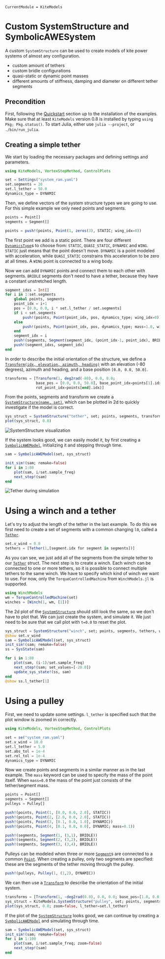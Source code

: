 ```@meta
CurrentModule = KiteModels
```
# Custom SystemStructure and SymbolicAWESystem

A custom `SystemStructure` can be used to create models of kite power systems of almost any configuration.
- custom amount of tethers
- custom bridle configurations
- quasi-static or dynamic point masses
- different amounts of stiffness, damping and diameter on different tether segments

## Precondition
First, following the [Quickstart](@ref) section up to the installation of the examples. Make sure that
at least `KiteModels` version 0.8 is installed by typing `using Pkg; Pkg.status()`. To start Julia,
either use `julia --project`, or `./bin/run_julia`.

## Creating a simple tether

We start by loading the necessary packages and defining settings and parameters.

```julia
using KiteModels, VortexStepMethod, ControlPlots

set = Settings("system_ram.yaml")
set.segments = 20
set.l_tether = 50.0
dynamics_type = DYNAMIC
```

Then, we define vectors of the system structure types we are going to use. For this simple example we only need points and segments.

```julia
points = Point[]
segments = Segment[]

points = push!(points, Point(1, zeros(3), STATIC; wing_idx=0))
```

The first point we add is a static point. There are four different [`DynamicsType`](@ref)s to choose from: `STATIC`, `QUASI_STATIC`, `DYNAMIC` and `WING`. `STATIC` just means that the point doesn't move. `DYNAMIC` is a point modeled with acceleration, while `QUASI_STATIC` constrains this acceleration to be zero at all times. A `WING` point is connected to a wing body.

Now we can add `DYNAMIC` points and connect them to each other with segments. `BRIDLE` segments don't need to have a tether, because they have a constant unstretched length.
```julia
segment_idxs = Int[]
for i in 1:set.segments
    global points, segments
    point_idx = i+1
    pos = [0.0, 0.0, i * set.l_tether / set.segments]
    if i < set.segments
        push!(points, Point(point_idx, pos, dynamics_type; wing_idx=0))
    else
        push!(points, Point(point_idx, pos, dynamics_type; mass=1.0, wing_idx=0))
    end
    segment_idx = i
    push!(segments, Segment(segment_idx, (point_idx-1, point_idx), BRIDLE))
    push!(segment_idxs, segment_idx)
end
```

In order to describe the initial orientation of the structure, we define a [`Transform(idx, elevation, azimuth, heading)`](@ref) with an elevation (-80 degrees), azimuth and heading, and a base position `[0.0, 0.0, 50.0]`.
```julia
transforms = [Transform(1, deg2rad(-80), 0.0, 0.0; 
              base_pos = [0.0, 0.0, 50.0], base_point_idx=points[1].idx,
              rot_point_idx=points[end].idx)]
```

From the points, segments and transform we create a [`SystemStructure(name, set)`](@ref), which can be plotted in 2d to quickly investigate if the model is correct.
```julia
sys_struct = SystemStructure("tether", set; points, segments, transforms)
plot(sys_struct, 0.0)
```
![SystemStructure visualization](tether_sys_struct.png)

If the system looks good, we can easily model it, by first creating a [`SymbolicAWEModel`](@ref), initializing it and stepping through time.
```julia
sam = SymbolicAWEModel(set, sys_struct)

init_sim!(sam; remake=false)
for i in 1:80
    plot(sam, i/set.sample_freq)
    next_step!(sam)
end
```
![Tether during simulation](tether_during_sim.png)

# Using a winch and a tether

Let's try to adjust the length of the tether in the last example. To do this we first need to create a set of segments with a common changing `l0`, called a [`Tether`](@ref).
```julia
set.v_wind = 0.0
tethers = [Tether(1,[segment.idx for segment in segments])]
```
As you can see, we just add all of the segments from the simple tether to our [`Tether`](@ref) struct.
The next step is to create a winch. Each winch can be connected to one or more tethers, so it is possible to connect multiple tethers to the same winch. We have to specify which kind of winch we want to use. For now, only the `TorqueControlledMachine` from `WinchModels.jl` is supported.

```julia
using WinchModels
wm = TorqueControlledMachine(set)
winches = [Winch(1, wm, [1])]
```

The 2d plot of the [`SystemStructure`](@ref) should still look the same, so we don't have to plot that. We can just create the system, and simulate it. We just need to be sure that we call plot with `t=0.0` to reset the plot.

```julia
sys_struct = SystemStructure("winch", set; points, segments, tethers, winches, transforms)
@show set.v_wind
sam = SymbolicAWEModel(set, sys_struct)
init_sim!(sam; remake=false)
ss = SysState(sam)

for i in 1:80
    plot(sam, (i-1)/set.sample_freq)
    next_step!(sam; set_values=[-20.0])
    update_sys_state!(ss, sam)
end
@show ss.l_tether[1]
```

# Using a pulley

First, we need to update some settings. `l_tether` is specified such that the plot window is zoomed in correctly.

```julia
using KiteModels, VortexStepMethod, ControlPlots

set = se("system_ram.yaml")
set.v_wind = 10.0
set.l_tether = 5.0
set.abs_tol = 1e-4
set.rel_tol = 1e-4
dynamics_type = DYNAMIC
```

Now we create points and segments in a similar manner as in the last example. The `mass` keyword can be used to specify the mass of the point itself. When `mass=0.0` the mass of the point just consists of the tether/segment mass.

```julia
points = Point[]
segments = Segment[]
pulleys = Pulley[]

push!(points, Point(1, [0.0, 0.0, 2.0], STATIC))
push!(points, Point(2, [2.0, 0.0, 2.0], STATIC))
push!(points, Point(3, [0.1, 0.0, 1.0], DYNAMIC))
push!(points, Point(4, [0.1, 0.0, 0.0], DYNAMIC; mass=0.1))

push!(segments, Segment(1, (3,1), BRIDLE))
push!(segments, Segment(2, (3,2), BRIDLE))
push!(segments, Segment(3, (3,4), BRIDLE))
```

Pulleys can be modeled when three or more [`Segment`](@ref)s are connected to a common [`Point`](@ref). When creating a pulley, only two segments are specified: these are the segments of the tether moving through the pulley.

```julia
push!(pulleys, Pulley(1, (1,2), DYNAMIC))
```

We can then use a [`Transform`](@ref) to describe the orientation of the initial system. 

```julia
transforms = [Transform(1, -deg2rad(0.0), 0.0, 0.0; base_pos=[1.0, 0.0, 4.0], base_point_idx=1, rot_point_idx=2)]
sys_struct = KiteModels.SystemStructure("pulley", set; points, segments, pulleys, transforms)
plot(sys_struct, 0.0; zoom=false, l_tether=set.l_tether)
```

If the plot of the [`SystemStructure`](@ref) looks good, we can continue by creating a [`SymbolicAWEModel`](@ref) and simulating through time.

```julia
sam = SymbolicAWEModel(set, sys_struct)
init_sim!(sam; remake=false)
for i in 1:100
    plot(sam, i/set.sample_freq; zoom=false)
    next_step!(sam)
end
```


